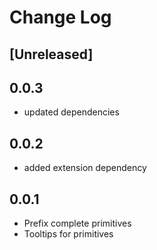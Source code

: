 # Change Log

## [Unreleased]

## 0.0.3
- updated dependencies

## 0.0.2
- added extension dependency

## 0.0.1
- Prefix complete primitives
- Tooltips for primitives